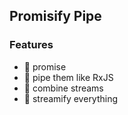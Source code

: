## Promisify Pipe

### Features

- 🚧 promise
- 🚧 pipe them like RxJS
- 🚧 combine streams
- 🚧 streamify everything
